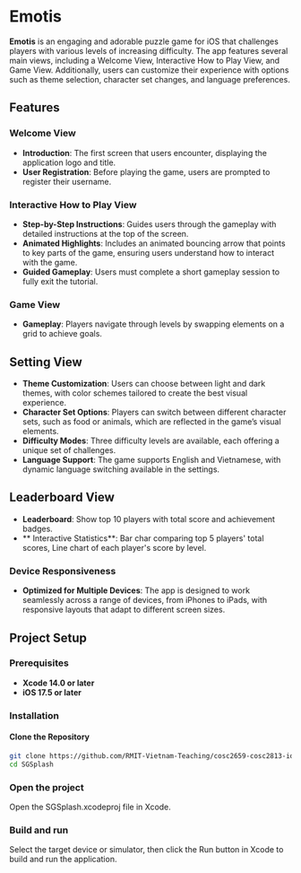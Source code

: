 # Emotis

**Emotis** is an engaging and adorable puzzle game for iOS that challenges players with various levels of increasing difficulty. The app features several main views, including a Welcome View, Interactive How to Play View, and Game View. Additionally, users can customize their experience with options such as theme selection, character set changes, and language preferences.

## Features

### Welcome View
- **Introduction**: The first screen that users encounter, displaying the application logo and title.
- **User Registration**: Before playing the game, users are prompted to register their username.

### Interactive How to Play View
- **Step-by-Step Instructions**: Guides users through the gameplay with detailed instructions at the top of the screen.
- **Animated Highlights**: Includes an animated bouncing arrow that points to key parts of the game, ensuring users understand how to interact with the game.
- **Guided Gameplay**: Users must complete a short gameplay session to fully exit the tutorial.

### Game View
- **Gameplay**: Players navigate through levels by swapping elements on a grid to achieve goals.

## Setting View
- **Theme Customization**: Users can choose between light and dark themes, with color schemes tailored to create the best visual experience.
- **Character Set Options**: Players can switch between different character sets, such as food or animals, which are reflected in the game’s visual elements.
- **Difficulty Modes**: Three difficulty levels are available, each offering a unique set of challenges.
- **Language Support**: The game supports English and Vietnamese, with dynamic language switching available in the settings.

## Leaderboard View
- **Leaderboard**: Show top 10 players with total score and achievement badges.
- ** Interactive Statistics**: Bar char comparing top 5 players' total scores, Line chart of each player's score by level. 

### Device Responsiveness
- **Optimized for Multiple Devices**: The app is designed to work seamlessly across a range of devices, from iPhones to iPads, with responsive layouts that adapt to different screen sizes.

## Project Setup

### Prerequisites
- **Xcode 14.0 or later**
- **iOS 17.5 or later**

### Installation

#### Clone the Repository

```bash
git clone https://github.com/RMIT-Vietnam-Teaching/cosc2659-cosc2813-ios-assignment-2-2024b-xian-94.git
cd SGSplash
```
### Open the project
Open the SGSplash.xcodeproj file in Xcode.

### Build and run
Select the target device or simulator, then click the Run button in Xcode to build and run the application.
